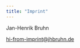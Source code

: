 ```yaml
---
title: "Imprint"
---
```


Jan-Henrik Bruhn

<a href="mailto:hi-from-imprint@jhbruhn.de">hi-from-imprint@jhbruhn.de</a>


